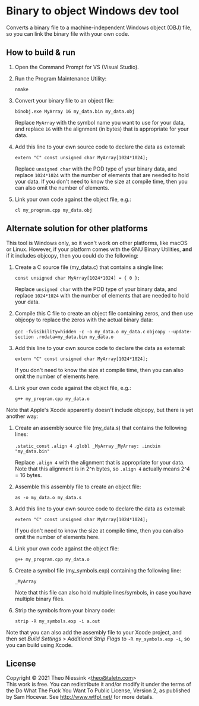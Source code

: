 # Binary to object Windows dev tool

Converts a binary file to a machine-independent Windows object (OBJ) file,
so you can link the binary file with your own code.

## How to build & run

1. Open the Command Prompt for VS (Visual Studio).

2. Run the Program Maintenance Utility:

    `nmake`

3. Convert your binary file to an object file:

    `binobj.exe MyArray 16 my_data.bin my_data.obj`

    Replace `MyArray` with the symbol name you want to use for your data,
    and replace `16` with the alignment (in bytes) that is appropriate for
    your data.

4. Add this line to your own source code to declare the data as external:

    `extern "C" const unsigned char MyArray[1024*1024];`

    Replace `unsigned char` with the POD type of your binary data, and
    replace `1024*1024` with the number of elements that are needed to hold
    your data. If you don't need to know the size at compile time, then you
    can also omit the number of elements.

5. Link your own code against the object file, e.g.:

    `cl my_program.cpp my_data.obj`

## Alternate solution for other platforms

This tool is Windows only, so it won't work on other platforms, like macOS
or Linux. However, if your platform comes with the GNU Binary Utilities,
**and** if it includes objcopy, then you could do the following:

1. Create a C source file (my_data.c) that contains a single line:

    `const unsigned char MyArray[1024*1024] = { 0 };`

    Replace `unsigned char` with the POD type of your binary data, and
    replace `1024*1024` with the number of elements that are needed to hold
    your data.

2. Compile this C file to create an object file containing zeros, and then
   use objcopy to replace the zeros with the actual binary data:

    `gcc -fvisibility=hidden -c -o my_data.o my_data.c`
    `objcopy --update-section .rodata=my_data.bin my_data.o`

3. Add this line to your own source code to declare the data as external:

    `extern "C" const unsigned char MyArray[1024*1024];`

    If you don't need to know the size at compile time, then you can also
    omit the number of elements here.

4. Link your own code against the object file, e.g.:

    `g++ my_program.cpp my_data.o`

Note that Apple's Xcode apparently doesn't include objcopy, but there is yet
another way:

1. Create an assembly source file (my_data.s) that contains the following
   lines:

    `.static_const`
    `.align 4`
    `.globl _MyArray`
    `_MyArray: .incbin "my_data.bin"`

    Replace `.align 4` with the alignment that is appropriate for your data.
    Note that this alignment is in 2^n bytes, so `.align 4` actually means
    2^4 = 16 bytes.

2. Assemble this assembly file to create an object file:

    `as -o my_data.o my_data.s`

3. Add this line to your own source code to declare the data as external:

    `extern "C" const unsigned char MyArray[1024*1024];`

    If you don't need to know the size at compile time, then you can also
    omit the number of elements here.

4. Link your own code against the object file:

    `g++ my_program.cpp my_data.o`

5. Create a symbol file (my_symbols.exp) containing the following line:

    `_MyArray`

    Note that this file can also hold multiple lines/symbols, in case you
    have multiple binary files.

6. Strip the symbols from your binary code:

    `strip -R my_symbols.exp -i a.out`

Note that you can also add the assembly file to your Xcode project, and then
set *Build Settings* > *Additional Strip Flags* to `-R my_symbols.exp -i`,
so you can build using Xcode.

## License

Copyright &copy; 2021 Theo Niessink &lt;theo@taletn.com&gt;  
This work is free. You can redistribute it and/or modify it under the
terms of the Do What The Fuck You Want To Public License, Version 2,
as published by Sam Hocevar. See http://www.wtfpl.net/ for more details.
